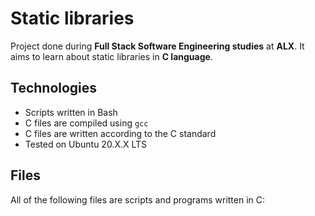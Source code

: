 # Static libraries

Project done during **Full Stack Software Engineering studies** at **ALX**. It aims to learn about static libraries in **C language**.

## Technologies
* Scripts written in Bash 
* C files are compiled using `gcc`
* C files are written according to the C standard
* Tested on Ubuntu 20.X.X LTS

## Files
All of the following files are scripts and programs written in C: